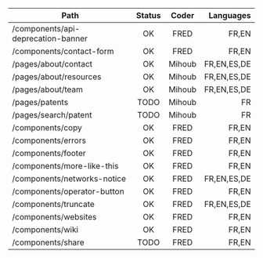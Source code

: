 | Path                               | Status | Coder  |   Languages |
| ---------------------------------- | :----: | :----: | ----------: |
| /components/api-deprecation-banner |   OK   |  FRED  | FR,EN       |
| /components/contact-form           |   OK   |  FRED  | FR,EN       |
| /pages/about/contact               |   OK   | Mihoub | FR,EN,ES,DE |
| /pages/about/resources             |   OK   | Mihoub | FR,EN,ES,DE |
| /pages/about/team                  |   OK   | Mihoub | FR,EN,ES,DE |
| /pages/patents                     |  TODO  | Mihoub | FR          |
| /pages/search/patent               |  TODO  | Mihoub | FR          |
| /components/copy                   | OK     | FRED   | FR,EN       |
| /components/errors                 | OK     | FRED   | FR,EN       |
| /components/footer                 | OK     | FRED   | FR,EN       |
| /components/more-like-this         | OK     | FRED   | FR,EN       |
| /components/networks-notice        | OK     | FRED   | FR,EN,ES,DE |
| /components/operator-button        | OK     | FRED   | FR,EN       |
| /components/truncate               | OK     | FRED   | FR,EN,ES,DE |
| /components/websites               | OK     | FRED   | FR,EN       |
| /components/wiki                   | OK     | FRED   | FR,EN       |
| /components/share                  | TODO   | FRED   | FR,EN       |
